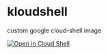 # kloudshell
custom google cloud-shell image


[![Open in Cloud Shell](https://gstatic.com/cloudssh/images/open-btn.svg)](https://ssh.cloud.google.com/cloudshell/editor?cloudshell_git_repo=https%3A%2F%2Fgithub.com%2Fusername%2Freponame&cloudshell_image=gcr.io%2Fcs-k8s%2Fkloudshell)
